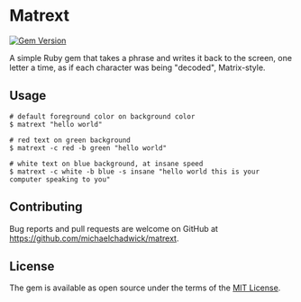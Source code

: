 # Matrext

[![Gem Version](https://badge.fury.io/rb/matrext.svg)](http://badge.fury.io/rb/matrext)

A simple Ruby gem that takes a phrase and writes it back to the screen, one letter a time, as if each character was being "decoded", Matrix-style.

## Usage

```
# default foreground color on background color
$ matrext "hello world"

# red text on green background
$ matrext -c red -b green "hello world"

# white text on blue background, at insane speed
$ matrext -c white -b blue -s insane "hello world this is your computer speaking to you"
```

## Contributing

Bug reports and pull requests are welcome on GitHub at https://github.com/michaelchadwick/matrext.

## License

The gem is available as open source under the terms of the [MIT License](http://opensource.org/licenses/MIT).
